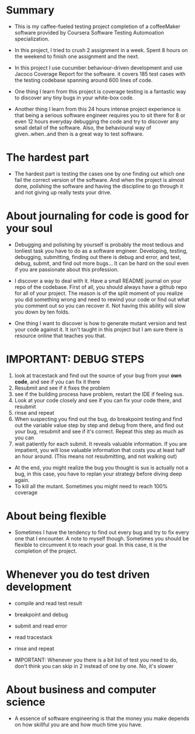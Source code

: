 # Summary
* This is my caffee-fueled testing project completion of a coffeeMaker software provided by Coursera Software Testing Automoation specialization.

* In this project, I tried to crush 2 assignment in a week. Spent 8 hours on the weekend to finish one assignment and the next.

* In this project I use cucumber behaviour-driven development and use Jacoco Coverage Report for the software. it covers 185 test cases with the testing codebase spanning around 600 lines of code.

* One thing I learn from this project is coverage testing is a fantastic way to discover any tiny bugs in your white-box code.

* Another thing I learn from this 24 hours intense project experience is that being a serious software engineer requires you to sit there for 8 or even 12 hours everyday debugging the code and try to discover any small detail of the software. Also, the behavioural way of given..when..and then is a great way to test software.

# The hardest part
* The hardest part is testing the cases one by one finding out which one fail the correct version of the software. And when the project is almost done, polishing the software and having the discipline to go through it and not giving up really tests your drive.

# About journaling for code is good for your soul
* Debugging and polishing by yourself is probably the most tedious and lonliest task you have to do as a software engineer. Developing, testing, debugging, submitting, finding out there is debug and error, and test, debug, submit, and find out more bugs... It can be hard on the soul even if you are passionate about this profession.

* I discover a way to deal with it. Have a small README journal on your repo of the codebase. First of all, you should always have a github repo for all of your project. The reason is of the split moment of you realize you did something wrong and need to rewind your code or find out what you comment out so you can recover it. Not having this ability will slow you down by ten folds.

* One thing I want to discover is how to generate mutant version and test your code against it. It isn't taught in this project but I am sure there is resource online that teaches you that.

# IMPORTANT: DEBUG STEPS
1. look at tracestack and find out the source of your bug from your **own code**, and see if you can fix it there
2. Resubmit and see if it fixes the problem
3. see if the building process have problem, restart the IDE if feeling sus.
4. Look at your code closely and see if you can fix your code there, and resubmit
5. rinse and repeat
6. When suspecting you find out the bug, do breakpoint testing and find out the variable value step by step and debug from there, and find out your bug, resubmit and see if it's correct. Repeat this step as much as you can
7. wait patiently for each submit. It reveals valuable information. If you are impatient, you will lose valuable information that costs you at least half an hour around. (This means not resubmitting, and not walking out)
* At the end, you might realize the bug you thought is sus is actually not a bug, in this case, you have to replan your strategy before diving deep again.
* To kill all the mutant. Sometimes you might need to reach 100% coverage


# About being flexible
* Sometimes I have the tendency to find out every bug and try to fix every one that I encounter. A note to myself though. Sometimes you should be flexible to circumvent it to reach your goal. In this case, it is the completion of the project.

# Whenever you do test driven development

* compile and read test result
* breakpoint and debug
* submit and read error 
* read tracestack
* rinse and repeat

* IMPORTANT: Whenever you there is a bit list of  test you need to do, don't think you can skip in 2 instead of one by one. No, it's slower

# About business and computer science
* A essence of software engineering is that the money you make depends on how skillful you are and how much time you have.